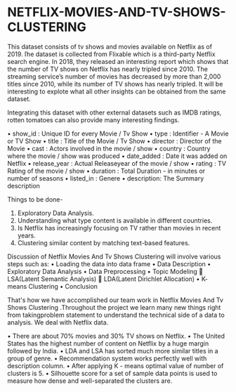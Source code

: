 # NETFLIX-MOVIES-AND-TV-SHOWS-CLUSTERING

This dataset consists of tv shows and movies available on Netflix as of 2019. ľhe dataset is collected from Flixable which is a third-party Netflix search engine.
In 2018, they released an interesting report which shows that the number of TV shows on Netflix has nearly tripled since 2010. The streaming service’s number of movies has decreased by more than 2,000 titles since 2010, while its number of TV shows has nearly tripled. It will be interesting to explote what all other insights can be obtained from the same dataset.

Integrating this dataset with other external datasets such as IMDB ratings,  rotten tomatoes can also provide many interesting findings.

•	show_id : Unique ID for every Movie / Tv Show
•	type : Identifier - A Movie or TV Show
•	title : Title of the Movie / Tv Show
•	director : Director of the Movie
•	cast : Actors involved in the movie / show
•	country : Country where the movie / show was produced
•	date_added : Date it was added on Netflix
•	release_year : Actual Releaseyear of the movie / show
•	rating : TV Rating of the movie / show
•	duration : Total Duration - in minutes or number of seasons
•	listed_in : Genere
•	description: The Summary description


Things to be done-
1.	Exploratory Data Analysis.
2.	Understanding what type content is available in different countries.
3.	Is Netflix has increasingly focusing on TV rather than movies in recent years.
4.	Clustering similar content by matching text-based features.
 

Discussion of Netflix Movies And Tv Shows Clustering will involve various steps such as:
•	Loading the data into data frame
•	Data Description
•	Exploratory Data Analysis
•	Data Preprocessing
•	Topic Modeling 
	LSA(Latent Semantic Analysis)
	LDA(Latent Dirichlet Allocation)
•	K- means Clustering
•	Conclusion

That's how we have accomplished our team work in Netflix Movies And Tv Shows Clustering .Throughout the project we learn many new things right from takingproblem statement to understand the technical side of a data to analysis. We deal with Netflix data.

•	There are about 70% movies and 30% TV shows on Netflix.
•	The United States has the highest number of content on Netflix by a huge margin followed by India.
•	LDA and LSA has sorted much more similar titles in a group of genre.
•	Recommendation system works perfectly well with description column.
•	After applying K - means optimal value of number of clusters is 5.
•	Silhouette score for a set of sample data points is used to measure how dense and well-separated the clusters are.

